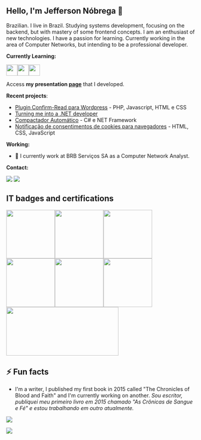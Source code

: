 ## Hello, I'm Jefferson Nóbrega 👋

Brazilian. I live in Brazil.
Studying systems development, focusing on the backend, but with mastery of some frontend concepts. I am an enthusiast of new technologies. I have a passion for learning. Currently working in the area of ​​Computer Networks, but intending to be a professional developer.

**Currently Learning:**

<img src="https://cdn.jsdelivr.net/gh/devicons/devicon/icons/html5/html5-original.svg" width="30" height="30" /><img src="https://cdn.jsdelivr.net/gh/devicons/devicon/icons/css3/css3-original.svg" width="30" height="30" /><img src="https://cdn.jsdelivr.net/gh/devicons/devicon/icons/javascript/javascript-original.svg" width="30" height="30"/>

Access **my presentation <a href="https://jeffersonnobrega.github.io/meusite/">page**</a> that I developed.

**Recent projects**:
 - [Plugin Confirm-Read para Wordpress](https://github.com/jeffersonnobrega/guilda_dev/tree/main/Projetos/WORDPRESS-PHP/Confirm-Read-Plugin) - PHP, Javascript, HTML e CSS
 - [Turning me into a .NET developer](https://github.com/jeffersonnobrega/DevJrDotNet)
 - [Compactador Automático](https://github.com/jeffersonnobrega/guilda_dev/tree/main/Projetos/dotNET/Compactador_Solution) - C# e NET Framework
 - [Notificação de consentimentos de cookies para navegadores](https://github.com/jeffersonnobrega/Projetos-Concluidos/tree/main/Web/AvisoCookies) - HTML, CSS, JavaScript


          
**Working:**
- 🔭 I currently work at BRB Serviços SA as a Computer Network Analyst.

**Contact:**

<div>
<a href="https://br.linkedin.com/in/jeffersonnobrega" target="_blank"><img src="https://img.shields.io/badge/-LinkedIn-%230077B5?style=for-the-badge&logo=linkedin&logoColor=white" target="_blank"></a>
<a href = "mailto:jeffersonnobrega@gmail.com"><img src="https://img.shields.io/badge/Gmail-D14836?style=for-the-badge&logo=gmail&logoColor=white" target="_blank"></a>
</div>
</p>

## IT badges and certifications

<div class="badges">
<a href="https://www.credly.com/badges/69fe5282-c7cf-450e-85dc-f8f6d4d15ac2/public_url"><img src="https://images.credly.com/images/9b597652-5359-4187-86dc-9eee5d779741/Fundamentos-Na-Lei-Geral-De-Prote%C3%A7%C3%A3o-De-Dados---LGPDF.png" width="130" height="130"></a><a href="https://www.credly.com/badges/9009d39a-74aa-44ef-b1d4-4980a79da509/public_url"><img src="https://images.credly.com/size/340x340/images/f5cf37e4-6ebd-4067-96a9-b26d04f51ff7/CertiProf-Badge-LLL.png" width="130" height="130"></a><a href="https://www.credly.com/badges/00b545e4-5969-4613-bac6-40cbd03150e5/public_url"><img src="https://images.credly.com/size/340x340/images/4e3d6f9f-55d7-4ea7-b0e6-f4d4ff543e22/image.png" width="130" height="130"></a><a href="https://www.credly.com/badges/bb38ead1-4d33-4891-a485-ce0b222d30e2/public_url"><img src="https://images.credly.com/size/340x340/images/ea2c9f2e-b7e1-4a5a-a82e-7e94b67b35bd/image.png" width="130" height="130"></a><a href="https://www.credly.com/badges/73dd4520-aa58-4884-914e-22518e393f8e/public_url"><img src="https://images.credly.com/size/340x340/images/78fc0757-e9d9-4e92-936e-2490815b4965/image.png" width="130" height="130"></a><a href="https://www.credly.com/badges/00611994-d9a7-46d7-8e44-4aefd78094a5/public_url"><img src="https://images.credly.com/size/340x340/images/054913b2-e271-49a2-a1a4-9bf1c1f9a404/CyberEssentials.png" width="130" height="130">
<a href="https://www.skillfront.com/Badges/78136324065667"><img src="https://www.skillfront.com/badge-files/98474892927440.png" width="300" height="130"></a>
</div>

## ⚡ Fun facts

- I'm a writer, I published my first book in 2015 called "The Chronicles of Blood and Faith" and I'm currently working on another.
*Sou escritor, publiquei meu primeiro livro em 2015 chamado "As Crônicas de Sangue e Fé" e estou trabalhando em outro atualmente.*

<a href="#">
  <img align="center" src="https://github-readme-stats.vercel.app/api?username=jeffersonnobrega&count_private=true&show_icons=true&theme=github_dark" />
</a>
</p>     
<a href="#">
  <img align="center" src="https://github-readme-stats.vercel.app/api/top-langs/?username=jeffersonnobrega&langs_count=8&theme=github_dark&layout=compact" />  
</a>
          









